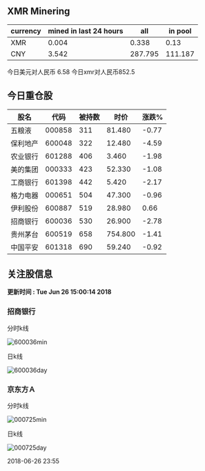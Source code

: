 ## XMR Minering

|currency|mined in last 24 hours|all|in pool|
|---|---|---|---|
|XMR|0.004|0.338|0.13|
|CNY|3.542|287.795|111.187|

今日美元对人民币 6.58	今日xmr对人民币852.5


## 今日重仓股 

|股名|代码|被持数|时价|涨跌%|
|---|---|---|---|---|
|五粮液|000858|311|81.480|-0.77|
|保利地产|600048|322|12.480|-4.59|
|农业银行|601288|406|3.460|-1.98|
|美的集团|000333|423|52.330|-1.08|
|工商银行|601398|442|5.420|-2.17|
|格力电器|000651|504|47.300|-0.96|
|伊利股份|600887|519|28.980|0.66|
|招商银行|600036|530|26.900|-2.78|
|贵州茅台|600519|658|754.800|-1.41|
|中国平安|601318|690|59.240|-0.92|

## 关注股信息
**更新时间 : Tue Jun 26 15:00:14 2018**
### 招商银行 
分时k线

![600036min](http://image.sinajs.cn/newchart/min/n/sh600036.gif)

日k线

![600036day](http://image.sinajs.cn/newchart/daily/n/sh600036.gif)

### 京东方Ａ 
分时k线

![000725min](http://image.sinajs.cn/newchart/min/n/sz000725.gif)

日k线

![000725day](http://image.sinajs.cn/newchart/daily/n/sz000725.gif)

2018-06-26 23:55